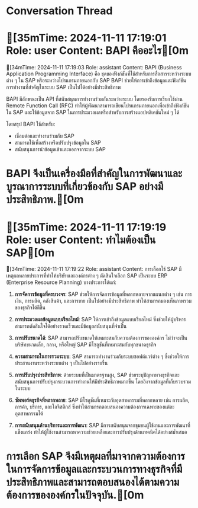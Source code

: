 # Conversation Thread

[35mTime: 2024-11-11 17:19:01
Role: user
Content: BAPI คืออะไร[0m
==================================================
[34mTime: 2024-11-11 17:19:03
Role: assistant
Content: BAPI (Business Application Programming Interface) คือ ชุดของฟังก์ชันที่ใช้สำหรับการสื่อสารระหว่างระบบต่าง ๆ ใน SAP หรือระหว่างโปรแกรมภายนอกกับ SAP BAPI ช่วยให้การเข้าถึงข้อมูลและฟังก์ชันการทำงานที่สำคัญในระบบ SAP เป็นไปได้อย่างมีประสิทธิภาพ 

BAPI มีลักษณะเป็น API ที่สนับสนุนการทำงานร่วมกันระหว่างระบบ โดยรองรับการเรียกใช้ผ่าน Remote Function Call (RFC) ทำให้ผู้พัฒนาสามารถเขียนโปรแกรมภายนอกเพื่อเข้าถึงฟังก์ชันใน SAP และใช้ข้อมูลจาก SAP ในการประมวลผลหรือสำหรับการสร้างแอปพลิเคชันใหม่ ๆ ได้

โดยสรุป BAPI ใช้สำหรับ:
- เชื่อมต่อและทำงานร่วมกับ SAP
- สามารถใช้เพื่อสร้างหรือปรับปรุงข้อมูลใน SAP
- สนับสนุนการนำข้อมูลเข้าและออกจากระบบ SAP 

BAPI จึงเป็นเครื่องมือที่สำคัญในการพัฒนาและบูรณาการระบบที่เกี่ยวข้องกับ SAP อย่างมีประสิทธิภาพ.[0m
==================================================
[35mTime: 2024-11-11 17:19:19
Role: user
Content: ทำไมต้องเป็น SAP[0m
==================================================
[34mTime: 2024-11-11 17:19:22
Role: assistant
Content: การเลือกใช้ SAP มีเหตุผลหลายประการที่ทำให้บริษัทและองค์กรต่าง ๆ ตัดสินใจเลือก SAP เป็นระบบ ERP (Enterprise Resource Planning) บางประการได้แก่:

1. **การจัดการข้อมูลที่ครบวงจร**: SAP ช่วยให้การจัดการข้อมูลที่หลากหลายจากแผนกต่าง ๆ เช่น การเงิน, การผลิต, คลังสินค้า, และการขาย เป็นไปอย่างมีประสิทธิภาพ ทำให้สามารถมองเห็นภาพรวมของธุรกิจได้ดีขึ้น

2. **การประมวลผลข้อมูลแบบเรียลไทม์**: SAP ให้การเข้าถึงข้อมูลแบบเรียลไทม์ ซึ่งช่วยให้ผู้บริหารสามารถตัดสินใจได้อย่างรวดเร็วและมีข้อมูลสนับสนุนที่จำเป็น

3. **การปรับขนาดได้**: SAP สามารถปรับขนาดให้เหมาะสมกับความต้องการขององค์กร ไม่ว่าจะเป็นบริษัทขนาดเล็ก, กลาง, หรือใหญ่ SAP มีโซลูชันที่เหมาะสมกับทุกขนาดธุรกิจ

4. **ความสามารถในการรวมระบบ**: SAP สามารถทำงานร่วมกับระบบซอฟต์แวร์ต่าง ๆ ซึ่งช่วยให้การประสานงานระหว่างระบบต่าง ๆ เป็นไปอย่างราบรื่น

5. **การปรับปรุงประสิทธิภาพ**: ด้วยระบบที่เป็นมาตรฐานสูง, SAP ช่วยระบุปัญหาทางธุรกิจและสนับสนุนการปรับปรุงกระบวนการทำงานให้มีประสิทธิภาพมากขึ้น โดยอิงจากข้อมูลที่เก็บรวบรวมในระบบ

6. **ซัพพอร์ตธุรกิจที่หลากหลาย**: SAP มีโซลูชันที่เหมาะกับอุตสาหกรรมที่หลากหลาย เช่น การผลิต, การค้า, บริการ, และโลจิสติกส์ ซึ่งทำให้สามารถตอบสนองความต้องการเฉพาะของแต่ละอุตสาหกรรมได้

7. **การสนับสนุนด้านบริการและการพัฒนา**: SAP มีการสนับสนุนจากชุมชนผู้ใช้งานและการพัฒนาที่แข็งแกร่ง ทำให้ผู้ใช้งานสามารถหาความช่วยเหลือและการปรับปรุงด้านเทคนิคได้อย่างสม่ำเสมอ

การเลือก SAP จึงมีเหตุผลที่มาจากความต้องการในการจัดการข้อมูลและกระบวนการทางธุรกิจที่มีประสิทธิภาพและสามารถตอบสนองได้ตามความต้องการขององค์กรในปัจจุบัน.[0m
==================================================
